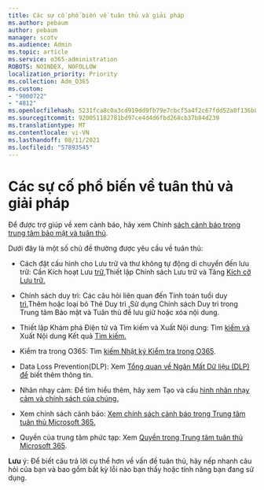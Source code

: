```yaml
---
title: Các sự cố phổ biến về tuân thủ và giải pháp
ms.author: pebaum
author: pebaum
manager: scotv
ms.audience: Admin
ms.topic: article
ms.service: o365-administration
ROBOTS: NOINDEX, NOFOLLOW
localization_priority: Priority
ms.collection: Adm_O365
ms.custom:
- "9000722"
- "4812"
ms.openlocfilehash: 5231fca8c0a3cd919dd9fb79e7cbcf5a4f2c67fdd52a0f136b87e9331a3d6c44
ms.sourcegitcommit: 920051182781bd97ce4d4d6fbd268cb37b84d239
ms.translationtype: MT
ms.contentlocale: vi-VN
ms.lasthandoff: 08/11/2021
ms.locfileid: "57893545"
---
```

# <a name="compliance-common-issues-and-resolutions"></a>Các sự cố phổ biến về tuân thủ và giải pháp

Để được trợ giúp về xem cảnh báo, hãy xem Chính [sách cảnh báo trong trung tâm bảo mật và tuân thủ](https://docs.microsoft.com/microsoft-365/compliance/alert-policies).

Dưới đây là một số chủ đề thường được yêu cầu về tuân thủ:

- Cách đặt cấu hình cho Lưu trữ và thư không tự động di chuyển đến lưu trữ: Cần Kích hoạt Lưu [trữ,](https://docs.microsoft.com/microsoft-365/compliance/set-up-an-archive-and-deletion-policy-for-mailboxes)Thiết lập Chính sách Lưu trữ và Tăng [Kích cỡ Lưu trữ.](https://docs.microsoft.com/microsoft-365/compliance/enable-unlimited-archiving)

- Chính sách duy trì: Các câu hỏi [](https://docs.microsoft.com/exchange/security-and-compliance/messaging-records-management/create-a-retention-policy) liên quan đến Tính toán tuổi duy [trì,](https://docs.microsoft.com/exchange/security-and-compliance/messaging-records-management/retention-age)Thêm hoặc loại bỏ Thẻ Duy trì [,](https://docs.microsoft.com/exchange/security-and-compliance/messaging-records-management/add-or-remove-retention-tags)Sử dụng Chính sách Duy trì trong Trung tâm Bảo mật và Tuân thủ để lưu giữ hoặc xóa nội dung.

- Thiết lập Khám phá Điện tử và Tìm kiếm và Xuất Nội dung: Tìm [kiếm và](https://docs.microsoft.com/microsoft-365/compliance/content-search) Xuất Nội dung Kết quả [Tìm kiếm.](https://docs.microsoft.com/microsoft-365/compliance/export-search-results)

- Kiểm tra trong O365: Tìm [kiếm Nhật ký Kiểm tra trong O365](https://docs.microsoft.com/microsoft-365/compliance/search-the-audit-log-in-security-and-compliance).

- Data Loss Prevention(DLP): Xem [Tổng quan về Ngăn Mất Dữ liệu (DLP) để](https://docs.microsoft.com/microsoft-365/compliance/data-loss-prevention-policies) biết thêm thông tin.
 
- Nhãn nhạy cảm: Để tìm hiểu thêm, hãy xem Tạo và cấu [hình nhãn nhạy cảm và chính sách của chúng.](https://docs.microsoft.com/microsoft-365/compliance/create-sensitivity-labels)

- Xem chính sách cảnh báo: [Xem chính sách cảnh báo trong Trung tâm tuân thủ Microsoft 365.](https://docs.microsoft.com/microsoft-365/compliance/alert-policies)

- Quyền của trung tâm phức tạp: Xem [Quyền trong Trung tâm tuân thủ Microsoft 365](https://docs.microsoft.com/microsoft-365/compliance/microsoft-365-compliance-center-permissions).

**Lưu** ý: Để biết câu trả lời cụ thể hơn về vấn đề tuân thủ, hãy nếp nhanh câu hỏi của bạn và bao gồm bất kỳ lỗi nào bạn thấy hoặc tính năng bạn đang sử dụng.
